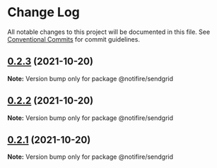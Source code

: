 # Change Log

All notable changes to this project will be documented in this file.
See [Conventional Commits](https://conventionalcommits.org) for commit guidelines.

## [0.2.3](https://github.com/notifirehq/sendgrid/compare/v0.2.2...v0.2.3) (2021-10-20)

**Note:** Version bump only for package @notifire/sendgrid





## [0.2.2](https://github.com/notifirehq/sendgrid/compare/v0.1.4...v0.2.2) (2021-10-20)

**Note:** Version bump only for package @notifire/sendgrid





## [0.2.1](https://github.com/notifirehq/sendgrid/compare/v0.1.4...v0.2.1) (2021-10-20)

**Note:** Version bump only for package @notifire/sendgrid


